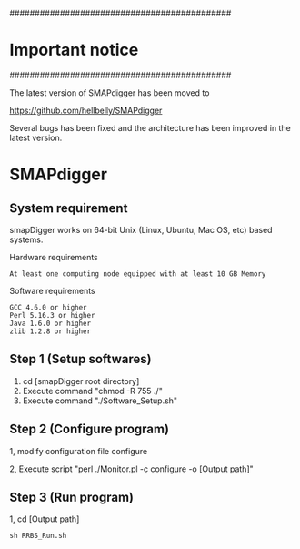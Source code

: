 ############################################
# Important notice
############################################

The latest version of SMAPdigger has been moved to

https://github.com/hellbelly/SMAPdigger

Several bugs has been fixed and the architecture has been improved in the latest version.


# SMAPdigger

## System requirement
smapDigger works on 64-bit Unix (Linux, Ubuntu, Mac OS, etc) based systems. 

Hardware requirements

	At least one computing node equipped with at least 10 GB Memory
	
Software requirements

	GCC 4.6.0 or higher
	Perl 5.16.3 or higher
	Java 1.6.0 or higher
	zlib 1.2.8 or higher
	

## Step 1 (Setup softwares)

1. cd [smapDigger root directory]
2. Execute command "chmod -R 755 ./"
3. Execute command "./Software_Setup.sh"


## Step 2 (Configure program) 
1, modify configuration file configure 

2, Execute script "perl ./Monitor.pl -c configure -o [Output path]"
## Step 3 (Run program) 
1, cd [Output path] 

    sh RRBS_Run.sh
